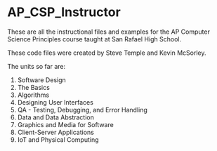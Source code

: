 # AP_CSP_Instructor
These are all the instructional files and examples for the AP Computer Science Principles course taught at San Rafael High School.

These code files were created by Steve Temple and Kevin McSorley.

The units so far are:
1. Software Design
2. The Basics
3. Algorithms
4. Designing User Interfaces
5. QA - Testing, Debugging, and Error Handling
6. Data and Data Abstraction
7. Graphics and Media for Software
8. Client-Server Applications
9. IoT and Physical Computing

